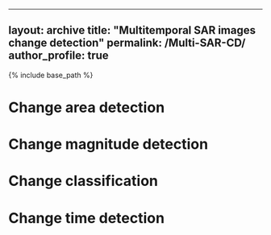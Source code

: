 
---
layout: archive
title: "Multitemporal SAR images change detection"
permalink: /Multi-SAR-CD/
author_profile: true
---

{% include base_path %}


Change area detection
======




Change magnitude detection
======


Change classification
======


Change time detection
======



